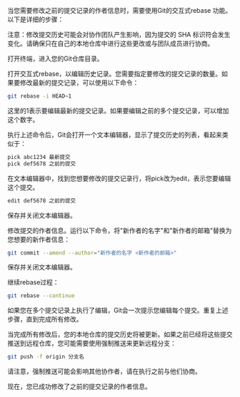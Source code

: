 当您需要修改之前的提交记录的作者信息时，需要使用Git的交互式rebase 功能。以下是详细的步骤：

注意：修改提交历史可能会对协作团队产生影响，因为提交的 SHA 标识符会发生变化。请确保只在自己的本地仓库中进行这些更改或与团队成员进行协商。

打开终端，进入您的Git仓库目录。

打开交互式rebase，以编辑历史记录。您需要指定要修改的提交记录的数量。如果要修改最新的提交记录，可以使用以下命令：

```bash
git rebase -i HEAD~1
```
这里的1表示要编辑最新的提交记录。如果要编辑之前的多个提交记录，可以增加这个数字。

执行上述命令后，Git会打开一个文本编辑器，显示了提交历史的列表，看起来类似于：
```bash
pick abc1234 最新提交
pick def5678 之前的提交
```

在文本编辑器中，找到您想要修改的提交记录行，将pick改为edit，表示您要编辑这个提交。
```bash
edit def5678 之前的提交
```
保存并关闭文本编辑器。

修改提交的作者信息。运行以下命令，将"新作者的名字"和"新作者的邮箱"替换为您想要的新作者信息：

```bash
git commit --amend --author="新作者的名字 <新作者的邮箱>"
```
保存并关闭文本编辑器。

继续rebase过程：

```bash
git rebase --continue
```
如果您在多个提交记录上执行了编辑，Git会一次提示您编辑每个提交。重复上述步骤，直到完成所有修改。

当完成所有修改后，您的本地仓库的提交历史将被更新。如果之前已经将这些提交推送到远程仓库，您可能需要使用强制推送来更新远程分支：

```bash
git push -f origin 分支名
```
请注意，强制推送可能会影响其他协作者，请在执行之前与他们协商。

现在，您已成功修改了之前的提交记录的作者信息。